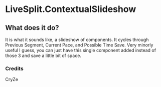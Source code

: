 # LiveSplit.ContextualSlideshow
## What does it do?
It is what it sounds like, a slideshow of components. It cycles through Previous Segment, Current Pace, and Possible Time Save. Very minorly useful I guess, you can just have this single component added instead of those 3 and save a little bit of space.
### Credits
CryZe